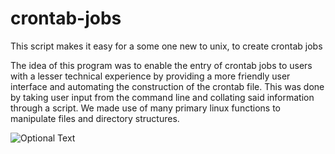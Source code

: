 # crontab-jobs
This script makes it easy for a some one new to unix, to create crontab jobs

The idea of this program was to enable the entry of crontab jobs to users with a
lesser technical experience by providing a more friendly user interface and
automating the construction of the crontab file. This was done by taking user input
from the command line and collating said information through a script. We made use
of many primary linux functions to manipulate files and directory structures. 


![Optional Text](../master/1.png)
